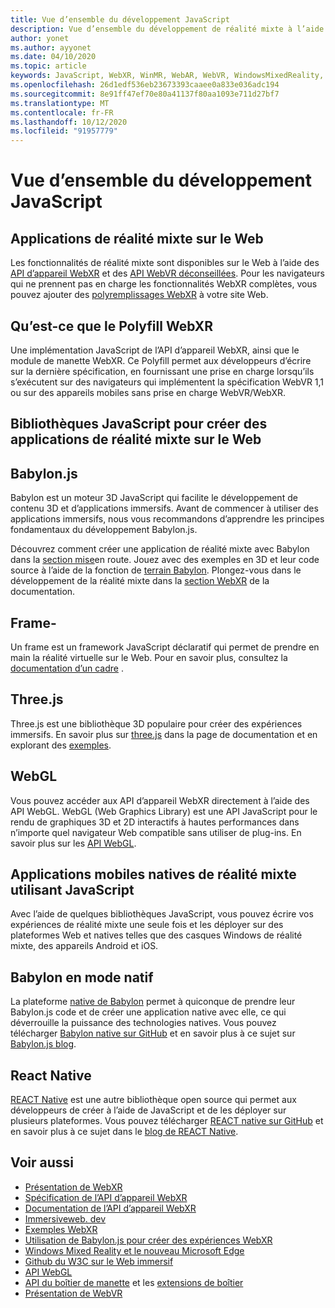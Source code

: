 ```yaml
---
title: Vue d’ensemble du développement JavaScript
description: Vue d’ensemble du développement de réalité mixte à l’aide de JavaScript pour les casques immersifs Web, mobiles et Windows.
author: yonet
ms.author: ayyonet
ms.date: 04/10/2020
ms.topic: article
keywords: JavaScript, WebXR, WinMR, WebAR, WebVR, WindowsMixedReality, HoloLens, Windows Mixed Reality, Web VR, Web XR, Web Mr, Web AR, 360, 360 Video, 360 vidéos, 360 photo, 360 photos, 360 content, Web immersif, immersif-Web, IW, immersiveweb
ms.openlocfilehash: 26d1edf536eb23673393caaee0a833e036adc194
ms.sourcegitcommit: 8e91ff47ef70e80a41137f80aa1093e711d27bf7
ms.translationtype: MT
ms.contentlocale: fr-FR
ms.lasthandoff: 10/12/2020
ms.locfileid: "91957779"
---
```

# <a name="javascript-development-overview"></a>Vue d’ensemble du développement JavaScript

## <a name="mixed-reality-applications-on-the-web"></a>Applications de réalité mixte sur le Web

Les fonctionnalités de réalité mixte sont disponibles sur le Web à l’aide des [API d’appareil WebXR](https://developer.mozilla.org/en-US/docs/Web/API/WebXR_Device_API) et des [API WebVR déconseillées](webxr-overview.md). Pour les navigateurs qui ne prennent pas en charge les fonctionnalités WebXR complètes, vous pouvez ajouter des [polyremplissages WebXR](https://github.com/immersive-web/webxr-polyfill) à votre site Web.

## <a name="what-is-webxr-polyfill"></a>Qu’est-ce que le Polyfill WebXR

Une implémentation JavaScript de l’API d’appareil WebXR, ainsi que le module de manette WebXR. Ce Polyfill permet aux développeurs d’écrire sur la dernière spécification, en fournissant une prise en charge lorsqu’ils s’exécutent sur des navigateurs qui implémentent la spécification WebVR 1,1 ou sur des appareils mobiles sans prise en charge WebVR/WebXR.

## <a name="javascript-libraries-to-build-mixed-reality-applications-on-the-web"></a>Bibliothèques JavaScript pour créer des applications de réalité mixte sur le Web

## <a name="babylonjs"></a>Babylon.js

Babylon est un moteur 3D JavaScript qui facilite le développement de contenu 3D et d’applications immersifs. Avant de commencer à utiliser des applications immersifs, nous vous recommandons d’apprendre les principes fondamentaux du développement Babylon.js.

Découvrez comment créer une application de réalité mixte avec Babylon dans la [section mise](https://doc.babylonjs.com/)en route. Jouez avec des exemples en 3D et leur code source à l’aide de la fonction de [terrain Babylon](https://doc.babylonjs.com/examples/). Plongez-vous dans le développement de la réalité mixte dans la [section WebXR](https://doc.babylonjs.com/how_to/introduction_to_webxr) de la documentation. 

## <a name="a-frame"></a>Frame-

Un frame est un framework JavaScript déclaratif qui permet de prendre en main la réalité virtuelle sur le Web. Pour en savoir plus, consultez la [documentation d’un cadre](https://aframe.io/) .

## <a name="threejs"></a>Three.js

Three.js est une bibliothèque 3D populaire pour créer des expériences immersifs. En savoir plus sur [three.js](https://threejs.org/docs/index.html#manual/en/introduction/Creating-a-scene) dans la page de documentation et en explorant des [exemples](https://threejs.org/examples/#webgl_animation_cloth).

## <a name="webgl"></a>WebGL

Vous pouvez accéder aux API d’appareil WebXR directement à l’aide des API WebGL. WebGL (Web Graphics Library) est une API JavaScript pour le rendu de graphiques 3D et 2D interactifs à hautes performances dans n’importe quel navigateur Web compatible sans utiliser de plug-ins. En savoir plus sur les [API WebGL](https://developer.mozilla.org/en-US/docs/Web/API/WebGL_API).

## <a name="mixed-reality-native-mobile-applications-using-javascript"></a>Applications mobiles natives de réalité mixte utilisant JavaScript

Avec l’aide de quelques bibliothèques JavaScript, vous pouvez écrire vos expériences de réalité mixte une seule fois et les déployer sur des plateformes Web et natives telles que des casques Windows de réalité mixte, des appareils Android et iOS.

## <a name="babylon-native"></a>Babylon en mode natif

La plateforme [native de Babylon](https://www.babylonjs.com/native/) permet à quiconque de prendre leur Babylon.js code et de créer une application native avec elle, ce qui déverrouille la puissance des technologies natives. Vous pouvez télécharger [Babylon native sur GitHub](https://github.com/BabylonJS/BabylonNative) et en savoir plus à ce sujet sur [Babylon.js blog](https://medium.com/@babylonjs/babylon-native-821f1694fffc).

## <a name="react-native"></a>React Native

[REACT Native](https://reactnative.dev/) est une autre bibliothèque open source qui permet aux développeurs de créer à l’aide de JavaScript et de les déployer sur plusieurs plateformes. Vous pouvez télécharger [REACT native sur GitHub](https://github.com/facebook/react-native) et en savoir plus à ce sujet dans le [blog de REACT Native](https://reactnative.dev/blog/).

## <a name="see-also"></a>Voir aussi

* [Présentation de WebXR](webxr-overview.md)
* [Spécification de l’API d’appareil WebXR](https://immersive-web.github.io/webxr/)
* [Documentation de l’API d’appareil WebXR](https://developer.mozilla.org/en-US/docs/Web/API/WebXR_Device_API)
* [Immersiveweb. dev](https://immersiveweb.dev/)
* [Exemples WebXR](https://immersive-web.github.io/webxr-samples/)
* [Utilisation de Babylon.js pour créer des expériences WebXR](https://doc.babylonjs.com/how_to/introduction_to_webxr)
* [Windows Mixed Reality et le nouveau Microsoft Edge](https://docs.microsoft.com/windows/mixed-reality/new-microsoft-edge#introducing-the-new-microsoft-edge)
* [Github du W3C sur le Web immersif](https://github.com/immersive-web)
* [API WebGL](https://msdn.microsoft.com/library/bg182648(v=vs.85).aspx)
* [API du boîtier de manette](https://msdn.microsoft.com/library/dn743630(v=vs.85).aspx) et les [extensions de boîtier](https://w3c.github.io/gamepad/extensions.html)
* [Présentation de WebVR](webvr-overview.md)
